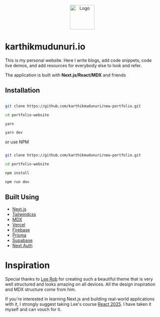 <p align="center">
  <a href="https://github.com/karthikmudunuri">
    <img src="https://karthikmudunuri.io/logo.png" alt="Logo" width="80" height="80">
  </a>
  </p>

# karthikmudunuri.io

This is my personal website. Here I write blogs, add code snippets, code live demos, and add resources for everybody else to look and refer.

The application is built with **Next.js/React/MDX** and friends


## Installation

```bash

git clone https://github.com/karthikmudunuri/new-portfolio.git

cd portfolio-website

yarn

yarn dev

```

or use NPM

```bash

git clone https://github.com/karthikmudunuri/new-portfolio.git

cd portfolio-website

npm install

npm run dev

```


## Built Using

- [Next.js](https://nextjs.org)
- [Tailwindcss](https://tailwindcss.com)
- [MDX](https://github.com/mdx-js/mdx)
- [Vercel](https://vercel.com)
- [Firebase](https://firebase.google.com/)
- [Prisma](https://www.prisma.io/)
- [Supabase](https://supabase.com/)
- [Next Auth](https://next-auth.js.org/)

# Inspiration

Special thanks to [Lee Rob](https://github.com/leerob) for creating such a beautiful theme that is very well structured and looks amazing on all devices. All the design inspiration and MDX structure come from him.

If you're interested in learning Next.js and building real-world applications with it, I strongly suggest taking Lee's course [React 2025](https://react2025.com). I have taken it myself and can vouch for it.
